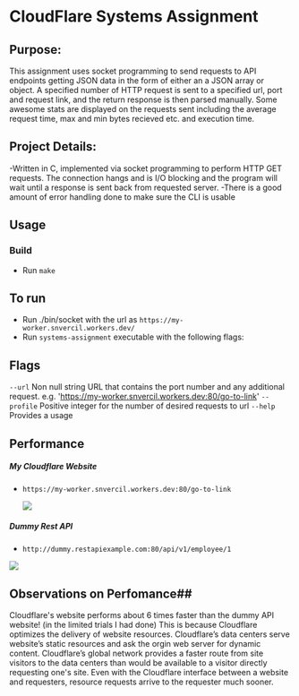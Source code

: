 # CloudFlare Systems Assignment

## Purpose:
This assignment uses socket programming to send requests to API endpoints getting JSON data in the form of either an a JSON array or object. A specified number of HTTP request is sent to a specified url, port and request link, and the return response is then parsed manually.  Some awesome stats are displayed on the requests sent including the average request time, max and min bytes recieved etc. and execution time.

## Project Details: 
-Written in C, implemented via socket programming to perform HTTP GET requests. The connection hangs and is I/O blocking and the program will wait until a response is sent back from requested server.
-There is a good amount of error handling done to make sure the CLI is usable

## Usage
### Build
- Run `make`

## To run
- Run ./bin/socket with the url as `https://my-worker.snvercil.workers.dev/`
- Run `systems-assignment` executable with the following flags:

## Flags
`--url`       Non null string URL that contains the port number and any additional request. e.g. 'https://my-worker.snvercil.workers.dev:80/go-to-link'
`--profile`   Positive integer for the number of desired requests to url
`--help`      Provides a usage



## Performance

##### My Cloudflare Website
- `https://my-worker.snvercil.workers.dev:80/go-to-link`

  ![](/screenshots/cloudflare.PNG)

  

##### Dummy Rest API    
- `http://dummy.restapiexample.com:80/api/v1/employee/1`

![](/screenshots/other.PNG)



## Observations on Perfomance##

Cloudflare's website performs about 6 times faster than the dummy API website! (in the limited trials I had done) This is because Cloudflare optimizes the delivery of website resources. Cloudflare’s data centers serve website’s static resources and ask the orgin web server for dynamic content. Cloudflare’s global network provides a faster route from site visitors to the data centers than would be available to a visitor directly requesting one's site. Even with the Cloudflare interface between a website and requesters, resource requests arrive to the requester much sooner.


